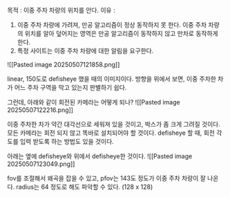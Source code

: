 목적 : 이중 주차 차량의 위치를 안다.
이유 :  
1. 이중 주차 차량에 가려져, 만공 알고리즘이 정상 동작하지 못 한다. 이중 주차 차량의 위치를 알아  덮어지는 영역은 만공 알고리즘이 동작하지 않고 만차로 동작하게 한다.
2. 특정 사이트는 이중 주차 차량에 대한 알림을 요구한다.

![[Pasted image 20250507121858.png]]

linear, 150도로 defisheye 했을 때의 이미지이다.
방향을 위에서 보면, 이중 주차한 차가 어느 주차 구역을 막고 있는지 판별하기 쉽다.

그런데, 아래와 같이 회전된 카메라는 어떻게 되나?
![[Pasted image 20250507122216.png]]

이중 주차한 차가 약간 대각선으로 세워져 있을 것이고, 박스가 좀 크게 그려질 것이다.
모든 카메라는 회전 되지 않고 똑바로 설치되어야 할 것이다.
defisheye 할 때, 회전 각도를 입력 받도록 하는 방법도 있을 것이다.

아래는 옆에 defisheye와 위에서 defisheye한 것이다.
![[Pasted image 20250507123049.png]]

fov를 조절해서 왜곡을 잡을 수 있고,
pfov는 143도 정도가 이중 주차 차량이 잘 나온다.
radius는 64 정도로 해도 파악할 수 있다. (128 x 128)

